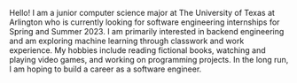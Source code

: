 Hello! I am a junior computer science major at The University of Texas at Arlington who is currently looking for software engineering internships for Spring and Summer 2023. I am primarily interested in backend engineering and am exploring machine learning through classwork and work experience. My hobbies include reading fictional books, watching and playing video games, and working on programming projects. In the long run, I am hoping to build a career as a software engineer.
